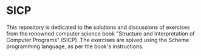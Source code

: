 # SICP
This repository is dedicated to the solutions and discussions of exercises from the renowned computer science book "Structure and Interpretation of Computer Programs" (SICP). The exercises are solved using the Scheme programming language, as per the book's instructions.
